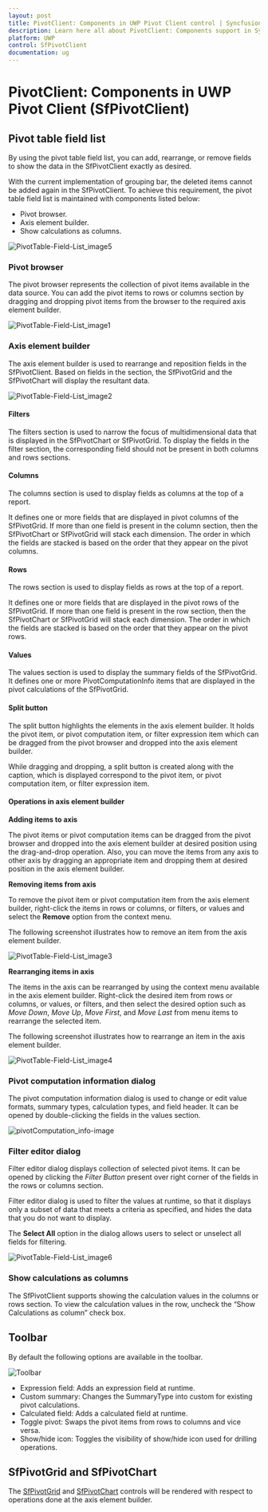 ```yaml
---
layout: post
title: PivotClient: Components in UWP Pivot Client control | Syncfusion
description: Learn here all about PivotClient: Components support in Syncfusion UWP Pivot Client (SfPivotClient) control and more.
platform: UWP
control: SfPivotClient
documentation: ug
---
```


# PivotClient: Components in UWP Pivot Client (SfPivotClient)

## Pivot table field list

By using the pivot table field list, you can add, rearrange, or remove fields to show the data in the SfPivotClient exactly as desired.

With the current implementation of grouping bar, the deleted items cannot be added again in the SfPivotClient. To achieve this requirement, the pivot
table field list is maintained with components listed below:

* Pivot browser.
* Axis element builder.
* Show calculations as columns.

![PivotTable-Field-List_image5](PivotClient-Components_images/PivotTable-Field-List_image5.png)

### Pivot browser

The pivot browser represents the collection of pivot items available in the data source. You can add the pivot items to rows or columns section by dragging and dropping pivot items from the browser to the required axis element builder.

![PivotTable-Field-List_image1](PivotClient-Components_images/PivotTable-Field-List_image1.png)

### Axis element builder

The axis element builder is used to rearrange and reposition fields in the SfPivotClient. Based on fields in the section, the SfPivotGrid and the SfPivotChart will display the resultant data.

![PivotTable-Field-List_image2](PivotClient-Components_images/PivotTable-Field-List_image2.png)

#### Filters

The filters section is used to narrow the focus of multidimensional data that is displayed in the SfPivotChart or SfPivotGrid. To display the fields in the filter section, the corresponding field should not be present in both columns and rows sections.

#### Columns

The columns section is used to display fields as columns at the top of a report.

It defines one or more fields that are displayed in pivot columns of the SfPivotGrid. If more than one field is present in the column section, then the SfPivotChart or SfPivotGrid will stack each dimension. The order in which the fields are stacked is based on the order that they appear on the pivot columns.

#### Rows

The rows section is used to display fields as rows at the top of a report.

It defines one or more fields that are displayed in the pivot rows of the SfPivotGrid. If more than one field is present in the row section, then the SfPivotChart or SfPivotGrid will stack each dimension. The order in which the fields are stacked is based on the order that they appear on the pivot rows.

#### Values

The values section is used to display the summary fields of the SfPivotGrid. It defines one or more PivotComputationInfo items that are displayed in the pivot calculations of the SfPivotGrid.

#### Split button

The split button highlights the elements in the axis element builder. It holds the pivot item, or pivot computation item, or filter expression item which can be dragged from the pivot browser and dropped into the axis element builder.

While dragging and dropping, a split button is created along with the caption, which is displayed correspond to the pivot item, or pivot computation item, or filter expression item.

#### Operations in axis element builder

**Adding items to axis**

The pivot items or pivot computation items can be dragged from the pivot browser and dropped into the axis element builder at desired position using the drag-and-drop operation. Also, you can move the items from any axis to other axis by dragging an appropriate item and dropping them at desired position in the axis element builder.

**Removing items from axis**

To remove the pivot item or pivot computation item from the axis element builder, right-click the items in rows or columns, or filters, or values and select the **Remove** option from the context menu.

The following screenshot illustrates how to remove an item from the axis element builder.

![PivotTable-Field-List_image3](PivotClient-Components_images/PivotTable-Field-List_image3.png)

**Rearranging items in axis**

The items in the axis can be rearranged by using the context menu available in the axis element builder. Right-click the desired item from rows or columns, or values, or filters, and then select the desired option such as *Move Down*, *Move Up*, *Move First*, and *Move Last*  from menu items to rearrange the selected item.

The following screenshot illustrates how to rearrange an item in the axis element builder.

![PivotTable-Field-List_image4](PivotClient-Components_images/PivotTable-Field-List_image4.png)

### Pivot computation information dialog

The pivot computation information dialog is used to change or edit value formats, summary types, calculation types, and field header. It can be opened by double-clicking the fields in the values section.

![pivotComputation_info-image](PivotClient-Components_images/pivotComputation_info-image.png)

### Filter editor dialog

Filter editor dialog displays collection of selected pivot items. It can be opened by clicking the *Filter Button* present over right corner of the fields in the rows or columns section.

Filter editor dialog is used to filter the values at runtime, so that it displays only a subset of data that meets a criteria as specified, and hides the data that you do not want to display.

The **Select All** option in the dialog allows users to select or unselect all fields for filtering.

![PivotTable-Field-List_image6](PivotClient-Components_images/PivotTable-Field-List_image6.png)

### Show calculations as columns

The SfPivotClient supports showing the calculation values in the columns or rows section. To view the calculation values in the row, uncheck the “Show Calculations as column” check box.

## Toolbar

By default the following options are available in the toolbar.

![Toolbar](PivotClient-Components_images/Toolbar.png)

* Expression field: Adds an expression field at runtime.
* Custom summary: Changes the SummaryType into custom for existing pivot calculations.
* Calculated field: Adds a calculated field at runtime.
* Toggle pivot: Swaps the pivot items from rows to columns and vice versa.
* Show/hide icon: Toggles the visibility of show/hide icon used for drilling operations.

## SfPivotGrid and SfPivotChart

The [SfPivotGrid](http://help.syncfusion.com/uwp/sfpivotgrid/overview/) and [SfPivotChart](http://help.syncfusion.com/uwp/sfpivotchart/overview) controls will be rendered with respect to operations done at the axis element builder.
